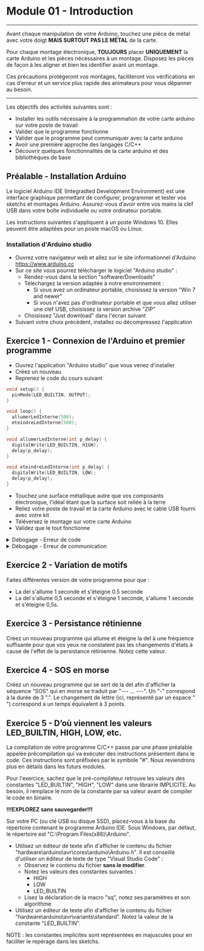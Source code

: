 # Module 01 - Introduction

---
Avant chaque manipulation de votre Arduino, touchez une pièce de métal avec votre doigt **MAIS SURTOUT PAS LE MÉTAL** de la carte.

Pour chaque montage électronique, **TOUJOURS** placer **UNIQUEMENT** la carte Arduino et les pièces nécessaires à un montage. Disposez les pièces de façon à les aligner et bien les identifier avant un montage.

Ces précautions protégeront vos montages, faciliteront vos vérifications en cas d’erreur et un service plus rapide des animateurs pour vous dépanner au besoin.

---

Les objectifs des activités suivantes sont :

- Installer les outils nécessaire à la programmation de votre carte arduino sur votre poste de travail
- Valider que le programme fonctionne
- Valider que le programme peut communiquer avec la carte arduino
- Avoir une première approche des langages C/C++
- Découvrir quelques fonctionnalités de la carte arduino et des bibliothèques de base

## Préalable - Installation Arduino

Le logiciel Arduino IDE (Integradted Development Environment) est une interface graphique permettant de configurer, programmer et tester vos sketchs et montages Arduino. Assurez-vous d’avoir entre vos mains la clef USB dans votre boîte individuelle ou votre ordinateur portable.

Les instructions suivantes s'appliquent à un poste Windows 10. Elles peuvent être adaptées pour un poste macOS ou Linux.

### Installation d'Arduino studio

- Ouvrez votre navigateur web et allez sur le site informationnel d'Arduino https://www.arduino.cc
- Sur ce site vous pourrez télécharger le logiciel "Arduino studio" :
  - Rendez-vous dans la section "software/Downloads"
  - Téléchargez la version adaptée à notre environnement :
    - Si vous avez un ordinateur portable, choisissez la version "Win 7 and newer"
    - Si vous n'avez pas d'ordinateur portable et que vous allez utiliser une clef USB, choisissez la version archive "ZIP"
  - Choisissez "Just download" dans l'écran suivant
- Suivant votre choix précédent, installez ou décompressez l'application

## Exercice 1 - Connexion de l'Arduino et premier programme

- Ouvrez l'application "Arduino studio" que vous venez d'installer
- Créez un nouveau
- Reprenez le code du cours suivant

```c++
void setup() {
  pinMode(LED_BUILTIN, OUTPUT);
}

void loop() {
  allumerLedInterne(500);
  eteindreLedInterne(500);
}

void allumerLedInterne(int p_delay) {
  digitalWrite(LED_BUILTIN, HIGH);
  delay(p_delay);  
}

void eteindreLedInterne(int p_delay) {
  digitalWrite(LED_BUILTIN, LOW);
  delay(p_delay);  
}
```

- Touchez une surface métallique autre que vos composants électronique, l'idéal étant que la surface soit reliée à la terre
- Reliez votre poste de travail et la carte Arduino avec le cable USB fourni avec votre kit
- Téléversez le montage sur votre carte Arduino
- Validez que le tout fonctionne

<details>
    <summary>Débogage - Erreur de code</summary>

Recherchez des indices dans le message d'erreur. Minimalement, vous allez avoir le numéro de la ligne avec une description sommaire. Comme toujours, validez les accolades, parenthèses, points virgules, déclaration de variables, etc.

</details>

<details>
    <summary>Débogage - Erreur de communication</summary>

- Validez que vous avez bien branché votre carte Arduino à votre poste avec le cable USB fourni dans votre kit
- Validez vos paramètres de communication :
  - Type de carte : "Arduino Uno"
  - Port : validez que la carte est bien détectée et sélectionnez le port correspondant à votre carte

Si la carte n'est pas affichée dans la section "Outils/Port", essayez d'installer le pilote fourni avec "Arduino Studio" en suivant les étapes suivantes :

- Ouvrez l’explorateur Windows. Recherchez "C:\Program Files(X86)\Arduino\drivers"
- Recherchez le programme "dpinst-amd64.exe"
- Lancez-le et suivez les instructions pour installer le pilote

</details>

## Exercice 2 - Variation de motifs

Faites différentes version de votre programme pour que :

- La del s'allume 1 seconde et s'éteigne 0.5 seconde
- La del s'allume 0,5 seconde et s'éteigne 1 seconde, s'allume 1 seconde et s'éteigne 0,5s.

## Exercice 3 - Persistance rétinienne

Créez un nouveau programme qui allume et éteigne la del à une fréquence suffisante pour que vos yeux ne constatent pas les changements d'états à cause de l'effet de la persistance rétinienne. Notez cette valeur.

## Exercice 4 - SOS en morse

Créez un nouveau programme qui se sert de la del afin d'afficher la séquence "SOS" qui en morse se traduit par "--- ... ---". Un "-" correspond à la durée de 3 ".". Le changement de lettre (ici, représenté par un espace " ") correspond à un temps équivalent à 3 points.

## Exercice 5 - D’où viennent les valeurs LED_BUILTIN, HIGH, LOW, etc.

La compilation de votre programme C/C++ passe par une phase préalable appelée précompilation qui va exécuter des instructions présentent dans le code. Ces instructions sont préfixées par le symbole "#". Nous reviendrons plus en détails dans les futurs modules.

Pour l'exercice, sachez que le pré-compilateur retrouve les valeurs des constantes "LED_BUILTIN", "HIGH", "LOW" dans une librairie IMPLICITE. Au besoin, il remplace le nom de la constante par sa valeur avant de compiler le code en binaire.

**!!!EXPLOREZ sans sauvegarder!!!**

Sur votre PC (ou clé USB ou disque SSD), placez-vous à la base du répertoire contenant le programme Arduino IDE. Sous Windows, par défaut, le répertoire est "C:\Program Files(x86)\Arduino".

- Utilisez un éditeur de texte afin d'afficher le contenu du fichier "hardware\arduino\avr\cores\arduino\Arduino.h". Il est conseillé d'utiliser un éditeur de texte de type "Visual Studio Code" :
  - Observez le contenu du fichier **sans le modifier**.
  - Notez les valeurs des constantes suivantes :
    - HIGH
    - LOW
    - LED_BUILTIN
  - Lisez la déclaration de la macro "sq", notez ses paramètres et son algorithme
- Utilisez un éditeur de texte afin d'afficher le contenu du fichier "hardware\arduino\avr\variants\standard". Notez la valeur de la constante "LED_BUILTIN".

NOTE : les constantes implicites sont représentées en majuscules pour en faciliter le repérage dans les sketchs.
